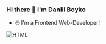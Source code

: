 ### Hi there 👋  I'm Daniil Boyko
- 🤓 I'm a Frontend Web-Developer!

![HTML](https://img.shields.io/badge/-HTML-616362?style=for-the-badge&logo=html&logoColor=ffffff)

<!--
**Daniil161russ/daniil161russ** is a ✨ _special_ ✨ repository because its `README.md` (this file) appears on your GitHub profile.

Here are some ideas to get you started:

- 🔭 I’m currently working on ...
- 🌱 I’m currently learning ...
- 👯 I’m looking to collaborate on ...
- 🤔 I’m looking for help with ...
- 💬 Ask me about ...
- 📫 How to reach me: ...
- 😄 Pronouns: ...
- ⚡ Fun fact: ...
-->
